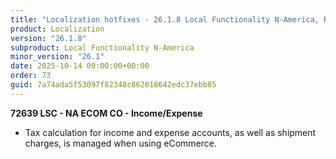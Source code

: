 ```yaml
---
title: "Localization hotfixes - 26.1.8 Local Functionality N-America, Release date October 14, 2025 - Hotfixes"
product: Localization
version: "26.1.8"
subproduct: Local Functionality N-America
minor_version: "26.1"
date: 2025-10-14 00:00:00+00:00
order: 73
guid: 7a74ada5f53097f82348c862018642edc37ebb85
---
```


<strong>72639 LSC - NA ECOM CO - Income/Expense</strong>
<ul><li>Tax calculation for income and expense accounts, as well as shipment charges, is managed when using eCommerce.</li></ul>

